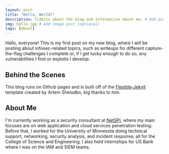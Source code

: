 ```yaml
---
layout: post
title: "Hello, World!"
description: Tidbits about the blog and information about me. # Add post description (optional)
img: hello.jpg # Add image post (optional)
tags: [About]
---
```

Hello, everyone! This is my first post on my new blog, where I will be posting about infosec-related topics, such as writeups for different capture-the-flag challenges I complete or, if I get lucky enough to do so, any vulnerabilities I find or exploits I develop.

## Behind the Scenes

This blog runs on Github pages and is built off of the [Flexible-Jekyll][template] template created by Artem Sheludko, big thanks to him.

## About Me

I'm currently working as a security consultant at [NetSPI][netspi], where my main focuses are on web application and cloud services penetration testing. Before that, I worked for the University of Minnesota doing technical support, networking, security analysis, and incident response, all for the College of Science and Engineering. I also held internships for US Bank where I was on the IAM and SIEM teams.

[template]: https://github.com/artemsheludko/flexible-jekyll
[netspi]: https://www.netspi.com/
